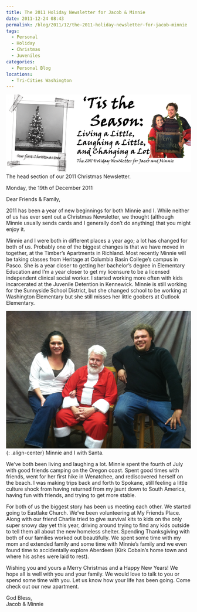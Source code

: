 ```yaml
---
title: The 2011 Holiday Newsletter for Jacob & Minnie
date: 2011-12-24 08:43
permalink: /blog/2011/12/the-2011-holiday-newsletter-for-jacob-minnie
tags:
  - Personal
  - Holiday
  - Christmas
  - Juveniles
categories:
  - Personal Blog
locations: 
  - Tri-Cities Washington
---
```



![The head section of our 2011 Christmas Newsletter.][1] The head section of our 2011 Christmas Newsletter. 

   [1]: /assets/media/tis-the-season-christmas-tree-logo.png

Monday, the 19th of December 2011  


Dear Friends & Family,

2011 has been a year of new beginnings for both Minnie and I.  While neither of us has ever sent out a Christmas Newsletter, we thought (although Minnie usually sends cards and I generally don’t do anything) that you might enjoy it.

Minnie and I were both in different places a year ago; a lot has changed for both of us.  Probably one of the biggest changes is that we have moved in together, at the Timber’s Apartments in Richland.  Most recently Minnie will be taking classes from Heritage at Columbia Basin College’s campus in Pasco.   She is a year closer to getting her bachelor’s degree in Elementary Education and I’m a year closer to get my licensure to be a licensed independent clinical social worker. I started working more often with kids incarcerated at the Juvenile Detention in Kennewick.  Minnie is still working for the Sunnyside School District, but she changed school to be working at Washington Elementary but she still misses her little goobers at Outlook Elementary.

![Minnie and I with Santa.][2]{: .align-center} Minnie and I with Santa. 

   [2]: /assets/media/minnie-jacob-campbell-santa.png

We’ve both been living and laughing a lot.  Minnie spent the fourth of July with good friends camping on the Oregon coast.  Spent good times with friends, went for her first hike in Wenatchee, and rediscovered herself on the beach.  I was making trips back and forth to Spokane, still feeling a little culture shock from having returned from my jaunt down to South America, having fun with friends, and trying to get more stable. 

For both of us the biggest story has been us meeting each other.  We started going to Eastlake Church.  We’ve been volunteering at My Friends Place.  Along with our friend Charlie tried to give survival kits to kids on the only super snowy day yet this year, driving around trying to find any kids outside to tell them all about the new homeless shelter.  Spending Thanksgiving with both of our families worked out beautifully.  We spent some time with my mom and extended family and some time with Minnie’s family and we even found time to accidentally explore Aberdeen (Kirk Cobain’s home town and where his ashes were laid to rest).

Wishing you and yours a Merry Christmas and a Happy New Years!  We hope all is well with you and your family.  We would love to talk to you or spend some time with you.  Let us know how your life has been going.  Come check out our new apartment.

God Bless,    
Jacob & Minnie


